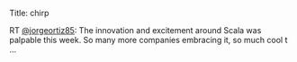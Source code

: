 Title: chirp

RT <a href="http://twitter.com/jorgeortiz85">@jorgeortiz85</a>: The innovation and excitement around Scala was palpable this week. So many more companies embracing it, so much cool t ...
